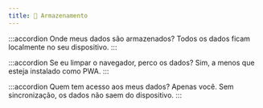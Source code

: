 ```yaml
---
title: 💾 Armazenamento
---
```


:::accordion Onde meus dados são armazenados?
Todos os dados ficam localmente no seu dispositivo.
:::

:::accordion Se eu limpar o navegador, perco os dados?
Sim, a menos que esteja instalado como PWA.
:::

:::accordion Quem tem acesso aos meus dados?
Apenas você. Sem sincronização, os dados não saem do dispositivo.
:::

